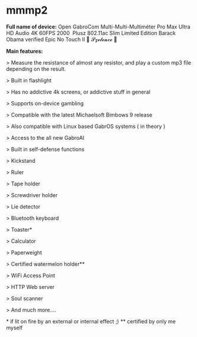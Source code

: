 # mmmp2

**Full name of device:**
Open GabroCom Multi-Multi-Multiméter Pro Max Ultra HD Audio 4K 60FPS 2000  Plusz 802.11ac Slim Limited Edition Barack Obama verified Epic No Touch II  🎀 𝓢𝔃𝓮𝓵𝓮𝓷𝓬𝓮 🎀

**Main features:**


\> Measure the resistance of almost any resistor, and play a custom mp3 file depending on the result.

\> Built in flashlight

\> Has no addictive 4k screens, or addictive stuff in general

\> Supports on-device gambling

\> Compatible with the latest Michaelsoft Bimbows 9 release

\> Also compatible with Linux based GabrOS systems ( in theory )

\> Access to the all new GabroAI 

\> Built in self-defense functions

\> Kickstand

\> Ruler

\> Tape holder

\> Screwdriver holder

\> Lie detector

\> Bluetooth keyboard

\> Toaster\*

\> Calculator

\> Paperweight

\> Certified watermelon holder\*\*

\> WiFi Access Point

\> HTTP Web server

\> Soul scanner

\> And much more....




\* if lit on fire by an external or internal effect ;)
\*\* certified by only me myself
